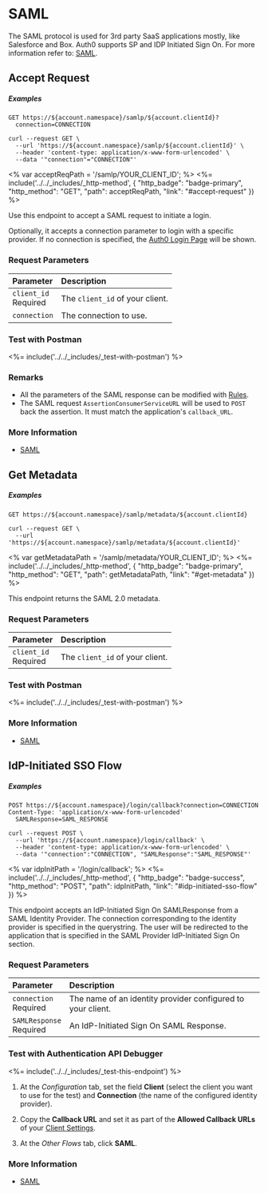 # SAML

The SAML protocol is used for 3rd party SaaS applications mostly, like Salesforce and Box. Auth0 supports SP and IDP Initiated Sign On. For more information refer to: [SAML](/protocols/saml).

## Accept Request

<h5 class="code-snippet-title">Examples</h5>

```http
GET https://${account.namespace}/samlp/${account.clientId}?
  connection=CONNECTION
```

```shell
curl --request GET \
  --url 'https://${account.namespace}/samlp/${account.clientId}' \
  --header 'content-type: application/x-www-form-urlencoded' \
  --data '"connection"="CONNECTION"'
```

<% var acceptReqPath = '/samlp/YOUR_CLIENT_ID'; %>
<%=
include('../../_includes/_http-method', {
  "http_badge": "badge-primary",
  "http_method": "GET",
  "path": acceptReqPath,
  "link": "#accept-request"
}) %>

Use this endpoint to accept a SAML request to initiate a login.

Optionally, it accepts a connection parameter to login with a specific provider. If no connection is specified, the [Auth0 Login Page](/login_page) will be shown.


### Request Parameters

| Parameter        | Description |
|:-----------------|:------------|
| `client_id` <br/><span class="label label-danger">Required</span> | The `client_id` of your client. |
| `connection`     | The connection to use. |


### Test with Postman

<%= include('../../_includes/_test-with-postman') %>


### Remarks

- All the parameters of the SAML response can be modified with [Rules](/rules).
- The SAML request `AssertionConsumerServiceURL` will be used to `POST` back the assertion. It must match the application's `callback_URL`.

### More Information
- [SAML](/protocols/saml)

## Get Metadata

<h5 class="code-snippet-title">Examples</h5>

```http
GET https://${account.namespace}/samlp/metadata/${account.clientId}
```

```shell
curl --request GET \
  --url 'https://${account.namespace}/samlp/metadata/${account.clientId}'
```

<% var getMetadataPath = '/samlp/metadata/YOUR_CLIENT_ID'; %>
<%=
include('../../_includes/_http-method', {
  "http_badge": "badge-primary",
  "http_method": "GET",
  "path": getMetadataPath,
  "link": "#get-metadata"
}) %>

This endpoint returns the SAML 2.0 metadata.

### Request Parameters

| Parameter        | Description |
|:-----------------|:------------|
| `client_id` <br/><span class="label label-danger">Required</span> | The `client_id` of your client. |


### Test with Postman

<%= include('../../_includes/_test-with-postman') %>


### More Information
- [SAML](/protocols/saml)


## IdP-Initiated SSO Flow

<h5 class="code-snippet-title">Examples</h5>

```http
POST https://${account.namespace}/login/callback?connection=CONNECTION
Content-Type: 'application/x-www-form-urlencoded'
  SAMLResponse=SAML_RESPONSE
```

```shell
curl --request POST \
  --url 'https://${account.namespace}/login/callback' \
  --header 'content-type: application/x-www-form-urlencoded' \
  --data '"connection":"CONNECTION", "SAMLResponse":"SAML_RESPONSE"'
```

<% var idpInitPath = '/login/callback'; %>
<%=
include('../../_includes/_http-method', {
  "http_badge": "badge-success",
  "http_method": "POST",
  "path": idpInitPath,
  "link": "#idp-initiated-sso-flow"
}) %>

This endpoint accepts an IdP-Initiated Sign On SAMLResponse from a SAML Identity Provider. The connection corresponding to the identity provider is specified in the querystring. The user will be redirected to the application that is specified in the SAML Provider IdP-Initiated Sign On section.


### Request Parameters

| Parameter        | Description |
|:-----------------|:------------|
| `connection` <br/><span class="label label-danger">Required</span> | The name of an identity provider configured to your client. |
| `SAMLResponse` <br/><span class="label label-danger">Required</span> | An IdP-Initiated Sign On SAML Response. |


### Test with Authentication API Debugger

<%= include('../../_includes/_test-this-endpoint') %>

1. At the *Configuration* tab, set the field **Client** (select the client you want to use for the test) and **Connection** (the name of the configured identity provider).

1. Copy the **Callback URL** and set it as part of the **Allowed Callback URLs** of your [Client Settings](${manage_url}/#/clients/${account.clientId}/settings).

1. At the *Other Flows* tab, click **SAML**.


### More Information
- [SAML](/protocols/saml)
